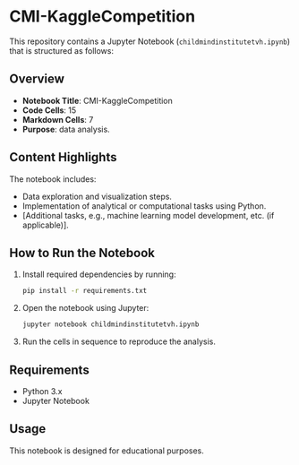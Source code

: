 
# CMI-KaggleCompetition

This repository contains a Jupyter Notebook (`childmindinstitutetvh.ipynb`) that is structured as follows:

## Overview

- **Notebook Title**: CMI-KaggleCompetition
- **Code Cells**: 15
- **Markdown Cells**: 7
- **Purpose**: data analysis.

## Content Highlights

The notebook includes:
- Data exploration and visualization steps.
- Implementation of analytical or computational tasks using Python.
- [Additional tasks, e.g., machine learning model development, etc. (if applicable)].

## How to Run the Notebook

1. Install required dependencies by running:
   ```bash
   pip install -r requirements.txt
   ```
2. Open the notebook using Jupyter:
   ```bash
   jupyter notebook childmindinstitutetvh.ipynb
   ```
3. Run the cells in sequence to reproduce the analysis.

## Requirements

- Python 3.x
- Jupyter Notebook

## Usage

This notebook is designed for educational purposes.
